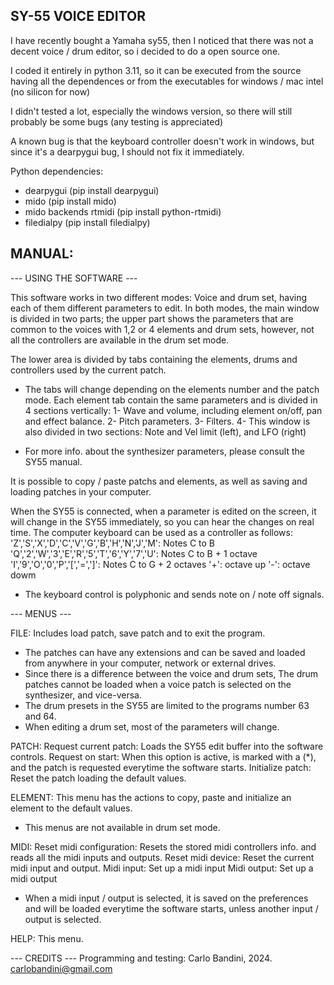 SY-55 VOICE EDITOR
------------------

I have recently bought a Yamaha sy55, then I noticed that there was not a decent voice / drum editor, so i decided to do a open source one.

I coded it entirely in python 3.11, so it can be executed from the source having all the dependences or from the executables for windows / mac intel (no silicon for now)

I didn't tested a lot, especially the windows version, so there will still probably be some bugs (any testing is appreciated)

A known bug is that the keyboard controller doesn't work in windows, but since it's a dearpygui bug, I should not fix it immediately.

Python dependencies:
* dearpygui (pip install dearpygui)
* mido (pip install mido)
* mido backends rtmidi (pip install python-rtmidi)
* filedialpy (pip install filedialpy)

MANUAL:
-------

--- USING THE SOFTWARE --- 

This software works in two different modes: Voice and drum set, having each of them different parameters to edit.
In both modes, the main window is divided in two parts; the upper part shows the parameters that are common to the voices with 1,2 or 4 elements and drum sets, 
however, not all the controllers are available in the drum set mode.

The lower area is divided by tabs containing the elements, drums and controllers used by the current patch.
* The tabs will change depending on the elements number and the patch mode.
Each element tab contain the same parameters and is divided in 4 sections vertically: 
1- Wave and volume, including element on/off, pan and effect balance.
2- Pitch parameters.
3- Filters.
4- This window is also divided in two sections: Note and Vel limit (left), and LFO (right)

* For more info. about the synthesizer parameters, please consult the SY55 manual.

It is possible to copy / paste patchs and elements, as well as saving and loading patches in your computer.

When the SY55 is connected, when a parameter is edited on the screen, it will change in the SY55 immediately, so you can hear the changes on real time.
The computer keyboard can be used as a controller as follows: 
'Z','S','X','D','C','V','G','B','H','N','J','M': Notes C to B
'Q','2','W','3','E','R','5','T','6','Y','7','U': Notes C to B + 1 octave
'I','9','O','0','P','[','=',']': Notes C to G + 2 octaves
'+': octave up
'-': octave dowm
* The keyboard control is polyphonic and sends note on / note off signals.

--- MENUS --- 

FILE: 
Includes load patch, save patch and to exit the program.
* The patches can have any extensions and can be saved and loaded from anywhere in your computer, network or external drives.
* Since there is a difference between the voice and drum sets, The drum patches cannot be loaded when a voice patch is selected on the synthesizer, and vice-versa.
* The drum presets in the SY55 are limited to the programs number 63 and 64.
* When editing a drum set, most of the parameters will change.

PATCH:
Request current patch: Loads the SY55 edit buffer into the software controls.
Request on start: When this option is active, is marked with a (*), and the patch is requested everytime the software starts.
Initialize patch: Reset the patch loading the default values.

ELEMENT:
This menu has the actions to copy, paste and initialize an element to the default values. 
* This menus are not available in drum set mode.

MIDI:
Reset midi configuration: Resets the stored midi controllers info. and reads all the midi inputs and outputs.
Reset midi device: Reset the current midi input and output.
Midi input: Set up a midi input
Midi output: Set up a midi output
* When a midi input / output is selected, it is saved on the preferences and will be loaded everytime the software starts, unless another input / output is selected.

HELP: This menu.

--- CREDITS ---
Programming and testing: Carlo Bandini, 2024.
carlobandini@gmail.com
